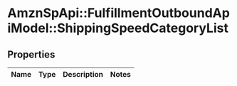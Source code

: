 # AmznSpApi::FulfillmentOutboundApiModel::ShippingSpeedCategoryList

## Properties
Name | Type | Description | Notes
------------ | ------------- | ------------- | -------------

